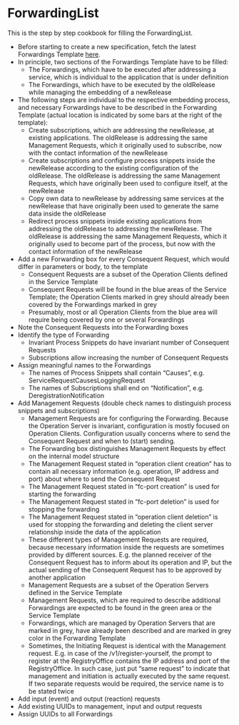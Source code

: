 # ForwardingList

This is the step by step cookbook for filling the ForwardingList.

* Before starting to create a new specification, fetch the latest Forwardings Template [here](../../../../../tree/tsi).
* In principle, two sections of the Forwardings Template have to be filled:
  * The Forwardings, which have to be executed after addressing a service, which is individual to the application that is under definition
  * The Forwardings, which have to be executed by the oldRelease while managing the embedding of a newRelease
* The following steps are individual to the respective embedding process, and necessary Forwardings have to be described in the Forwarding Template (actual location is indicated by some bars at the right of the template):
  * Create subscriptions, which are addressing the newRelease, at existing applications. The oldRelease is addressing the same Management Requests, which it originally used to subscribe, now with the contact information of the newRelease
  * Create subscriptions and configure process snippets inside the newRelease according to the existing configuration of the oldRelease. The oldRelease is addressing the same Management Requests, which have originally been used to configure itself, at the newRelease
  * Copy own data to newRelease by addressing same services at the newRelease that have originally been used to generate the same data inside the oldRelease
  * Redirect process snippets inside existing applications from addressing the oldRelease to addressing the newRelease. The oldRelease is addressing the same Management Requests, which it originally used to become part of the process, but now with the contact information of the newRelease
* Add a new Forwarding box for every Consequent Request, which would differ in parameters or body, to the template
  * Consequent Requests are a subset of the Operation Clients defined in the Service Template
  * Consequent Requests will be found in the blue areas of the Service Template; the Operation Clients marked in grey should already been covered by the Forwardings marked in grey
  * Presumably, most or all Operation Clients from the blue area will require being covered by one or several Forwardings
* Note the Consequent Requests into the Forwarding boxes
* Identify the type of Forwarding
  * Invariant Process Snippets do have invariant number of Consequent Requests
  * Subscriptions allow increasing the number of Consequent Requests
* Assign meaningful names to the Forwardings
  * The names of Process Snippets shall contain “Causes”, e.g. ServiceRequestCausesLoggingRequest
  * The names of Subscriptions shall end on “Notification”, e.g. DeregistrationNotification
* Add Management Requests (double check names to distinguish process snippets and subscriptions)
  * Management Requests are for configuring the Forwarding. Because the Operation Server is invariant, configuration is mostly focused on Operation Clients. Configuration usually concerns where to send the Consequent Request and when to (start) sending.
  * The Forwarding box distinguishes Management Requests by effect on the internal model structure
  * The Management Request stated in “operation client creation” has to contain all necessary information (e.g. operation, IP address and port) about where to send the Consequent Request
  * The Management Request stated in “fc-port creation” is used for starting the forwarding
  * The Management Request stated in “fc-port deletion” is used for stopping the forwarding
  * The Management Request stated in “operation client deletion” is used for stopping the forwarding and deleting the client server relationship inside the data of the application
  * These different types of Management Requests are required, because necessary information inside the requests are sometimes provided by different sources. E.g. the planned receiver of the Consequent Request has to inform about its operation and IP, but the actual sending of the Consequent Request has to be approved by another application
  * Management Requests are a subset of the Operation Servers defined in the Service Template
  * Management Requests, which are required to describe additional Forwardings are expected to be found in the green area or the Service Template
  * Forwardings, which are managed by Operation Servers that are marked in grey, have already been described and are marked in grey color in the Forwarding Template
  * Sometimes, the Initiating Request is identical with the Management request. E.g. in case of the /v1/register-yourself, the prompt to register at the RegistryOffice contains the IP address and port of the RegistryOffice. In such case, just put “same request” to indicate that management and initiation is actually executed by the same request. If two separate requests would be required, the service name is to be stated twice
* Add input (event) and output (reaction) requests
* Add existing UUIDs to management, input and output requests
* Assign UUIDs to all Forwardings